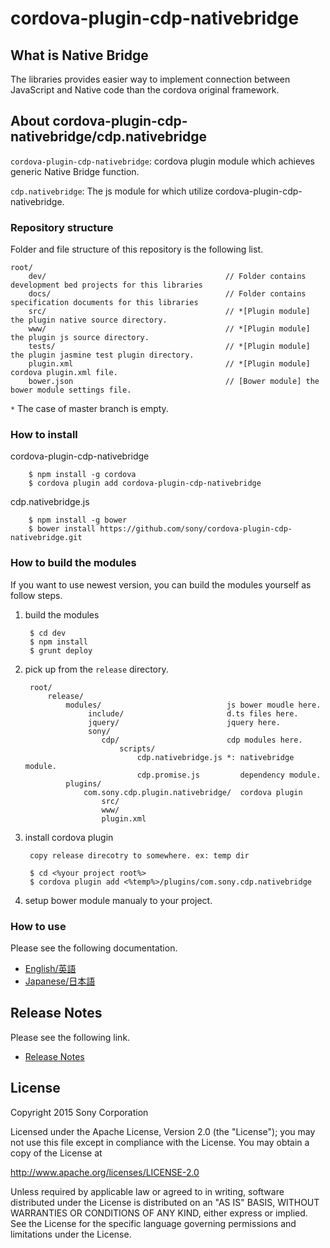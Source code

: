﻿# cordova-plugin-cdp-nativebridge

## What is Native Bridge

The libraries provides easier way to implement connection between JavaScript and Native code than the cordova original framework.


## About cordova-plugin-cdp-nativebridge/cdp.nativebridge

`cordova-plugin-cdp-nativebridge`: cordova plugin module which achieves generic Native Bridge function.

`cdp.nativebridge`: The js module for which utilize cordova-plugin-cdp-nativebridge.


### Repository structure
Folder and file structure of this repository is the following list.

    root/
        dev/                                        // Folder contains development bed projects for this libraries
        docs/                                       // Folder contains specification documents for this libraries
        src/                                        // *[Plugin module] the plugin native source directory.
        www/                                        // *[Plugin module] the plugin js source directory.
        tests/                                      // *[Plugin module] the plugin jasmine test plugin directory.
        plugin.xml                                  // *[Plugin module] cordova plugin.xml file.
        bower.json                                  // [Bower module] the bower module settings file.

 `*` The case of master branch is empty.

### How to install

cordova-plugin-cdp-nativebridge

        $ npm install -g cordova
        $ cordova plugin add cordova-plugin-cdp-nativebridge

cdp.nativebridge.js

        $ npm install -g bower
        $ bower install https://github.com/sony/cordova-plugin-cdp-nativebridge.git


### How to build the modules

If you want to use newest version, you can build the modules yourself as follow steps.

1. build the modules

        $ cd dev
        $ npm install
        $ grunt deploy

2. pick up from the `release` directory.

        root/
            release/
                modules/                            js bower moudle here.
                     include/                       d.ts files here.
                     jquery/                        jquery here.
                     sony/
                        cdp/                        cdp modules here.
                            scripts/
                                cdp.nativebridge.js *: nativebridge module.
                                cdp.promise.js         dependency module.
                plugins/
                    com.sony.cdp.plugin.nativebridge/  cordova plugin
                        src/
                        www/
                        plugin.xml

3. install cordova plugin

        copy release direcotry to somewhere. ex: temp dir
        
        $ cd <%your project root%>
        $ cordova plugin add <%temp%>/plugins/com.sony.cdp.nativebridge

4. setup bower module manualy to your project.

### How to use
Please see the following documentation.

- [English/英語](docs/en)
- [Japanese/日本語](docs/jp)

## Release Notes
Please see the following link.

- [Release Notes](RELEASENOTE.md)


## License

Copyright 2015 Sony Corporation

Licensed under the Apache License, Version 2.0 (the "License");
you may not use this file except in compliance with the License.
You may obtain a copy of the License at

   http://www.apache.org/licenses/LICENSE-2.0

Unless required by applicable law or agreed to in writing, software
distributed under the License is distributed on an "AS IS" BASIS,
WITHOUT WARRANTIES OR CONDITIONS OF ANY KIND, either express or implied.
See the License for the specific language governing permissions and
limitations under the License.
